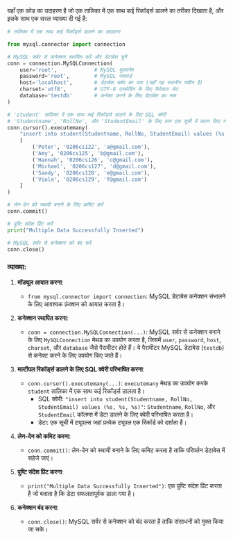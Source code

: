 यहाँ एक कोड का उदाहरण है जो एक तालिका में एक साथ कई रिकॉर्ड्स डालने का तरीका दिखाता है, और इसके साथ एक सरल व्याख्या दी गई है:

```python
# तालिका में एक साथ कई रिकॉर्ड्स डालने का उदाहरण

from mysql.connector import connection

# MySQL सर्वर से कनेक्शन स्थापित करें और डेटाबेस चुनें
conn = connection.MySQLConnection(
    user='root',            # MySQL यूज़रनेम
    password='root',        # MySQL पासवर्ड
    host='localhost',       # डेटाबेस सर्वर का पता (यहाँ यह स्थानीय मशीन है)
    charset='utf8',         # UTF-8 एन्कोडिंग के लिए कैरेक्टर सेट
    database='testdb'       # कनेक्ट करने के लिए डेटाबेस का नाम
)

# 'student' तालिका में एक साथ कई रिकॉर्ड्स डालने के लिए SQL क्वेरी
# 'Studentname', 'RollNo', और 'StudentEmail' के लिए मान एक सूची में प्रदान किए गए हैं
conn.cursor().executemany(
    "insert into student(Studentname, RollNo, StudentEmail) values (%s, %s, %s)",
    [
        ('Peter', '0206cs122', 'a@gmail.com'),
        ('Amy', '0206cs125', 'b@gmail.com'),
        ('Hannah', '0206cs126', 'c@gmail.com'),
        ('Michael', '0206cs127', 'd@gmail.com'),
        ('Sandy', '0206cs128', 'e@gmail.com'),
        ('Viola', '0206cs129', 'f@gmail.com')
    ]
)

# लेन-देन को स्थायी बनाने के लिए कमिट करें
conn.commit()

# पुष्टि संदेश प्रिंट करें
print("Multiple Data Successfully Inserted")

# MySQL सर्वर से कनेक्शन को बंद करें
conn.close()
```

### व्याख्या:

1. **मॉड्यूल आयात करना**:
   - `from mysql.connector import connection`: MySQL डेटाबेस कनेक्शन संभालने के लिए आवश्यक फ़ंक्शन को आयात करता है।

2. **कनेक्शन स्थापित करना**:
   - `conn = connection.MySQLConnection(...)`: MySQL सर्वर से कनेक्शन बनाने के लिए `MySQLConnection` मेथड का उपयोग करता है, जिसमें `user`, `password`, `host`, `charset`, और `database` जैसे पैरामीटर होते हैं। ये पैरामीटर MySQL डेटाबेस (`testdb`) से कनेक्ट करने के लिए उपयोग किए जाते हैं।

3. **मल्टीपल रिकॉर्ड्स डालने के लिए SQL क्वेरी परिभाषित करना**:
   - `conn.cursor().executemany(...)`: `executemany` मेथड का उपयोग करके `student` तालिका में एक साथ कई रिकॉर्ड्स डालता है।
     - SQL क्वेरी: `"insert into student(Studentname, RollNo, StudentEmail) values (%s, %s, %s)"`: `Studentname`, `RollNo`, और `StudentEmail` कॉलम्स में डेटा डालने के लिए क्वेरी परिभाषित करता है।
     - डेटा: एक सूची में ट्यूपल्स जहां प्रत्येक ट्यूपल एक रिकॉर्ड को दर्शाता है।

4. **लेन-देन को कमिट करना**:
   - `conn.commit()`: लेन-देन को स्थायी बनाने के लिए कमिट करता है ताकि परिवर्तन डेटाबेस में सहेजे जाएं।

5. **पुष्टि संदेश प्रिंट करना**:
   - `print("Multiple Data Successfully Inserted")`: एक पुष्टि संदेश प्रिंट करता है जो बताता है कि डेटा सफलतापूर्वक डाला गया है।

6. **कनेक्शन बंद करना**:
   - `conn.close()`: MySQL सर्वर से कनेक्शन को बंद करता है ताकि संसाधनों को मुक्त किया जा सके।
